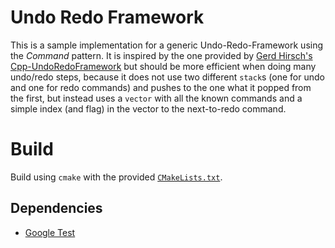 # Undo Redo Framework

This is a sample implementation for a generic Undo-Redo-Framework using the
_Command_ pattern.
It is inspired by the one provided by
[Gerd Hirsch's Cpp-UndoRedoFramework](https://github.com/GerdHirsch/Cpp-UndoRedoFramework)
but should be more efficient when doing many undo/redo steps, because it does
not use two different `stack`s (one for undo and one for redo commands) and
pushes to the one what it popped from the first, but instead uses a `vector`
with all the known commands and a simple index (and flag) in the vector to the
next-to-redo command.


# Build

Build using `cmake` with the provided [`CMakeLists.txt`](CMakeLists.txt).

## Dependencies

- [Google Test](https://github.com/google/googletest)


